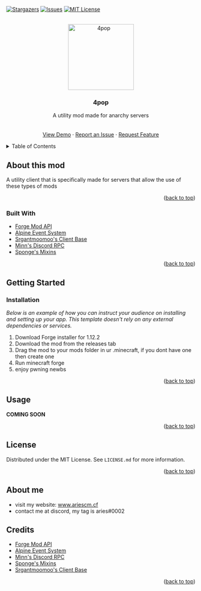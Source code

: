 [![Stargazers][stars-shield]][stars-url]
[![Issues][issues-shield]][issues-url]
[![MIT License][license-shield]][license-url]

<br />
<div align="center">
  <a href="https://github.com/ariescmZ/4pop">
   <img src="https://user-images.githubusercontent.com/98962128/152647341-2363aa32-d0ad-43bb-a03c-2d918784e95b.png" alt="4pop" width="175"/>
  </a>

  <h3 align="center">4pop</h3>

  <p align="center">
    A utility mod made for anarchy servers
    <br />
    <br />
    <br />
    <a href="https://github.com/ariescmZ/4pop">View Demo</a>
    ·
    <a href="https://github.com/ariescmZ/4pop/issues">Report an Issue</a>
    ·
    <a href="https://github.com/ariescmZ/4pop/issues">Request Feature</a>
  </p>
</div>

<details>
  <summary>Table of Contents</summary>
  <ol>
    <li>
      <a href="#about-this-mod">About The Project</a>
      <ul>
        <li><a href="#built-with">Built With</a></li>
      </ul>
    </li>
    <li>
      <a href="#getting-started">Getting Started</a>
      <ul>
        <li><a href="#installation">Installation</a></li>
      </ul>
    </li>
    <li><a href="#usage">Usage</a></li>
    <li><a href="#license">License</a></li>
    <li><a href="#about-me">About Me</a></li>
    <li><a href="#credits">Credits</a></li>
  </ol>
</details>

<!-- ABOUT THE PROJECT -->
## About this mod

A utility client that is specifically made for servers that allow the use of these types of mods

<p align="right">(<a href="#top">back to top</a>)</p>

### Built With

* [Forge Mod API](https://files.minecraftforge.net/net/minecraftforge/forge/)
* [Alpine Event System](https://github.com/ZeroMemes/Alpine)
* [Srgantmoomoo's Client Base](https://github.com/srgantmoomoo/Moo-Base)
* [Minn's Discord RPC](https://github.com/MinnDevelopment/java-discord-rpc)
* [Sponge's Mixins](https://www.spongepowered.org/downloads/spongeforge/stable/1.12.2)

<p align="right">(<a href="#top">back to top</a>)</p>

## Getting Started

### Installation

_Below is an example of how you can instruct your audience on installing and setting up your app. This template doesn't rely on any external dependencies or services._

1. Download Forge installer for 1.12.2
2. Download the mod from the releases tab
3. Drag the mod to your mods folder in ur .minecraft, if you dont have one then create one
4. Run minecraft forge
5. enjoy pwning newbs

<p align="right">(<a href="#top">back to top</a>)</p>

## Usage

**COMING SOON**

<p align="right">(<a href="#top">back to top</a>)</p>

## License

Distributed under the MIT License. See `LICENSE.md` for more information.
<p align="right">(<a href="#top">back to top</a>)</p>

## About me

* visit my website: www.ariescm.cf
* contact me at discord, my tag is aries#0002

## Credits
* [Forge Mod API](https://files.minecraftforge.net/net/minecraftforge/forge/)
* [Alpine Event System](https://github.com/ZeroMemes/Alpine)
* [Minn's Discord RPC](https://github.com/MinnDevelopment/java-discord-rpc)
* [Sponge's Mixins](https://www.spongepowered.org/downloads/spongeforge/stable/1.12.2)
* [Srgantmoomoo's Client Base](https://github.com/srgantmoomoo/Moo-Base)

<p align="right">(<a href="#top">back to top</a>)</p>

[stars-shield]: https://img.shields.io/github/stars/ariescmZ/4pop.svg?style=for-the-badge
[stars-url]: https://github.com/ariescmZ/4pop/stargazers
[issues-shield]: https://img.shields.io/github/issues/ariescmZ/4pop.svg?style=for-the-badge
[issues-url]: https://github.com/ariescmZ/4pop/issues
[license-shield]: https://img.shields.io/github/license/ariescmZ/4pop.svg?style=for-the-badge
[license-url]: https://github.com/ariescmZ/4pop/blob/main/LICENSE.md
